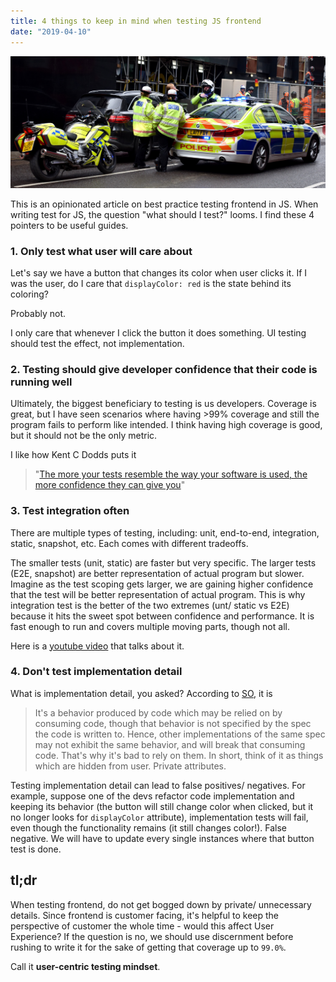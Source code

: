 ```yaml
---
title: 4 things to keep in mind when testing JS frontend
date: "2019-04-10"
---
```


![test police](./test-police.jpg)

This is an opinionated article on best practice testing frontend in JS. 
When writing test for JS, the question "what should I test?" looms.
I find these 4 pointers to be useful guides.


### 1. Only test what user will care about

Let's say we have a button that changes its color when user clicks it. If I was the user, do I care that `displayColor: red` is the state behind its coloring? 

Probably not. 

I only care that whenever I click the button it does something.
UI testing should test the effect, not implementation.

### 2. Testing should give developer confidence that their code is running well

Ultimately, the biggest beneficiary to testing is us developers. Coverage is great, but I have seen scenarios where having >99% coverage and still the program fails to perform like intended. I think having high coverage is good, but it should not be the only metric. 

I like how Kent C Dodds puts it

>"[The more your tests resemble the way your software is used, the more confidence they can give you](https://twitter.com/kentcdodds/status/977018512689455106)"

### 3. Test integration often

There are multiple types of testing, including: unit, end-to-end, integration, static, snapshot, etc. Each comes with different tradeoffs. 

The smaller tests (unit, static) are faster but very specific. The larger tests (E2E, snapshot) are better representation of actual program but slower. Imagine as the test scoping gets larger, we are gaining higher confidence that the test will be better representation of actual program. This is why integration test is the better of the two extremes (unt/ static vs E2E) because it hits the sweet spot between confidence and performance. It is fast enough to run and covers multiple moving parts, though not all.

Here is a [youtube video](https://www.youtube.com/watch?list=PLV5CVI1eNcJgNqzNwcs4UKrlJdhfDjshf&v=Fha2bVoC8SE) that talks about it.

### 4. Don't test implementation detail

What is implementation detail, you asked? According to [SO](https://stackoverflow.com/questions/1777719/what-is-the-definition-of-an-implementation-detail), it is 

> It's a behavior produced by code which may be relied on by consuming code, though that behavior is not specified by the spec the code is written to. Hence, other implementations of the same spec may not exhibit the same behavior, and will break that consuming code. That's why it's bad to rely on them.
In short, think of it as things which are hidden from user. Private attributes. 

Testing implementation detail can lead to false positives/ negatives. For example, suppose one of the devs refactor code implementation and keeping its behavior (the button will still change color when clicked, but it no longer looks for `displayColor` attribute), implementation tests will fail, even though the functionality remains (it still changes color!). False negative. We will have to update every single instances where that button test is done.

## tl;dr

When testing frontend, do not get bogged down by private/ unnecessary details. Since frontend is customer facing, it's helpful to keep the perspective of customer the whole time - would this affect User Experience? If the question is no, we should use discernment before rushing to write it for the sake of getting that coverage up to `99.0%`. 

Call it __user-centric testing mindset__.


